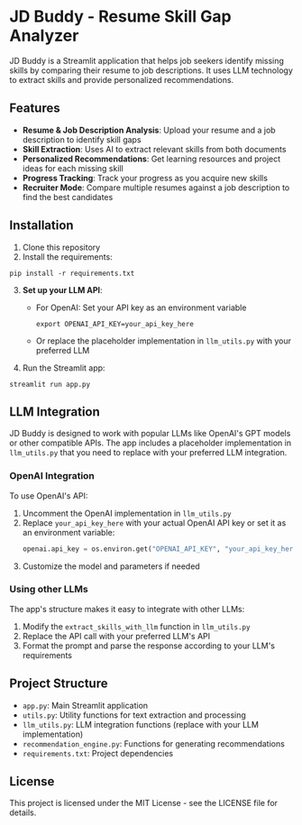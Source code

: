 
# JD Buddy - Resume Skill Gap Analyzer

JD Buddy is a Streamlit application that helps job seekers identify missing skills by comparing their resume to job descriptions. It uses LLM technology to extract skills and provide personalized recommendations.

## Features

- **Resume & Job Description Analysis**: Upload your resume and a job description to identify skill gaps
- **Skill Extraction**: Uses AI to extract relevant skills from both documents
- **Personalized Recommendations**: Get learning resources and project ideas for each missing skill
- **Progress Tracking**: Track your progress as you acquire new skills
- **Recruiter Mode**: Compare multiple resumes against a job description to find the best candidates

## Installation

1. Clone this repository
2. Install the requirements:
```
pip install -r requirements.txt
```

3. **Set up your LLM API**:
   - For OpenAI: Set your API key as an environment variable
     ```
     export OPENAI_API_KEY=your_api_key_here
     ```
   - Or replace the placeholder implementation in `llm_utils.py` with your preferred LLM

4. Run the Streamlit app:
```
streamlit run app.py
```

## LLM Integration

JD Buddy is designed to work with popular LLMs like OpenAI's GPT models or other compatible APIs. The app includes a placeholder implementation in `llm_utils.py` that you need to replace with your preferred LLM integration.

### OpenAI Integration

To use OpenAI's API:

1. Uncomment the OpenAI implementation in `llm_utils.py`
2. Replace `your_api_key_here` with your actual OpenAI API key or set it as an environment variable:
   ```python
   openai.api_key = os.environ.get("OPENAI_API_KEY", "your_api_key_here")
   ```
3. Customize the model and parameters if needed

### Using other LLMs

The app's structure makes it easy to integrate with other LLMs:

1. Modify the `extract_skills_with_llm` function in `llm_utils.py`
2. Replace the API call with your preferred LLM's API
3. Format the prompt and parse the response according to your LLM's requirements

## Project Structure

- `app.py`: Main Streamlit application
- `utils.py`: Utility functions for text extraction and processing
- `llm_utils.py`: LLM integration functions (replace with your LLM implementation)
- `recommendation_engine.py`: Functions for generating recommendations
- `requirements.txt`: Project dependencies

## License

This project is licensed under the MIT License - see the LICENSE file for details.

